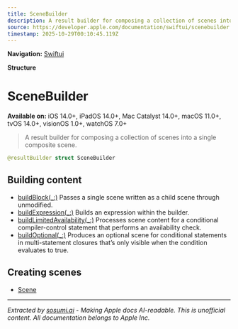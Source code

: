 ```yaml
---
title: SceneBuilder
description: A result builder for composing a collection of scenes into a single composite scene.
source: https://developer.apple.com/documentation/swiftui/scenebuilder
timestamp: 2025-10-29T00:10:45.119Z
---
```


**Navigation:** [Swiftui](/documentation/swiftui)

**Structure**

# SceneBuilder

**Available on:** iOS 14.0+, iPadOS 14.0+, Mac Catalyst 14.0+, macOS 11.0+, tvOS 14.0+, visionOS 1.0+, watchOS 7.0+

> A result builder for composing a collection of scenes into a single composite scene.

```swift
@resultBuilder struct SceneBuilder
```

## Building content

- [buildBlock(_:)](/documentation/swiftui/scenebuilder/buildblock(_:)) Passes a single scene written as a child scene through unmodified.
- [buildExpression(_:)](/documentation/swiftui/scenebuilder/buildexpression(_:)) Builds an expression within the builder.
- [buildLimitedAvailability(_:)](/documentation/swiftui/scenebuilder/buildlimitedavailability(_:)) Processes scene content for a conditional compiler-control statement that performs an availability check.
- [buildOptional(_:)](/documentation/swiftui/scenebuilder/buildoptional(_:)) Produces an optional scene for conditional statements in multi-statement closures that’s only visible when the condition evaluates to true.

## Creating scenes

- [Scene](/documentation/swiftui/scene)

---

*Extracted by [sosumi.ai](https://sosumi.ai) - Making Apple docs AI-readable.*
*This is unofficial content. All documentation belongs to Apple Inc.*
